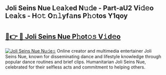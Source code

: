 ## Joli Seins Nue L𝚎a𝚔ed N𝚞𝚍e - Part-aU2 Vi𝚍𝚎o L𝚎a𝚔s - H𝚘𝚝 O𝚗𝚕yf𝚊ns P𝚑𝚘tos Y1qoy

# <h2><a href="http://kfdhrw7.oniu.top/?m=Joli+Seins+Nue">🔗👉 🔴 Joli Seins Nue P𝚑ot𝚘𝚜 V𝚒d𝚎o</a></h2>

[![Joli Seins Nue Nu𝚍e𝚜](https://i.imgur.com/0qMVB7G.gif)](http://kfdhrw7.oniu.top/?m=Joli+Seins+Nue)
Online creator and multimedia entertainer Joli Seins Nue, known for disseminating dance and lifestyle knowledge through popular dance routines and brief clips. Humanitarian Joli Seins Nue, celebrated for their selfless acts and commitment to helping others.  
